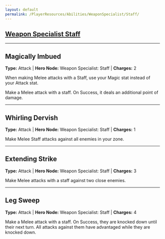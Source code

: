 ```yaml
---
layout: default
permalink: /PlayerResources/Abilities/WeaponSpecialist/Staff/
---
```

## [Weapon Specialist Staff](#Staff)

------------------------------------------------

## Magically Imbued
**Type:** Attack
 | **Hero Node:** Weapon Specialist: Staff
 | **Charges:** 2

When making Melee attacks with a Staff, use your Magic stat instead of your Attack stat.

Make a Melee attack with a staff. On Success, it deals an additional point of damage.

------------------------------------------------

## Whirling Dervish
**Type:** Attack
 | **Hero Node:** Weapon Specialist: Staff
 | **Charges:** 1

Make Melee Staff attacks against all enemies in your zone. 

------------------------------------------------

## Extending Strike
**Type:** Attack
 | **Hero Node:** Weapon Specialist: Staff
 | **Charges:** 3

Make Melee attacks with a staff against two close enemies.

------------------------------------------------

## Leg Sweep
**Type:** Attack
 | **Hero Node:** Weapon Specialist: Staff
 | **Charges:** 4

Make a Melee attack with a staff. On Success, they are knocked down until their next turn. All attacks against them have advantaged while they are knocked down.
